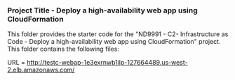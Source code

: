 ### Project Title - Deploy a high-availability web app using CloudFormation
This folder provides the starter code for the "ND9991 - C2- Infrastructure as Code - Deploy a high-availability web app using CloudFormation" project. This folder contains the following files:

URL = http://testc-webap-1e3exrnwb1ilp-127664489.us-west-2.elb.amazonaws.com/
